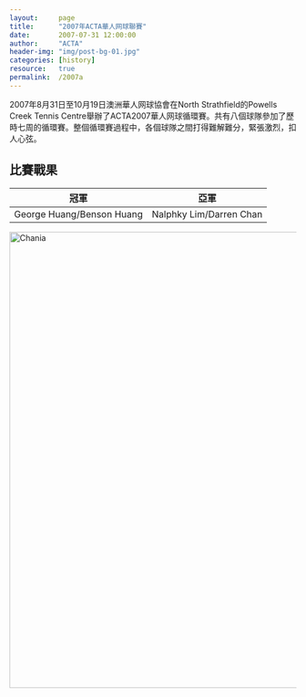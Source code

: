 ```yaml
---
layout:     page
title:      "2007年ACTA華人网球聯賽"
date:       2007-07-31 12:00:00
author:     "ACTA"
header-img: "img/post-bg-01.jpg"
categories: [history]
resource:   true
permalink:  /2007a
---
```

<p>2007年8月31日至10月19日澳洲華人网球協會在North Strathfield的Powells Creek Tennis Centre舉辦了ACTA2007華人网球循環賽。共有八個球隊參加了歷時七周的循環賽。整個循環賽過程中，各個球隊之間打得難解難分，緊張激烈，扣人心弦。</p>
<div class="container">
    <h2>比賽戰果</h2>
    <table class="table">
        <thead>
            <tr>
                <th>冠軍</th>
                <th>亞軍</th>
            </tr>
        </thead>
        <tbody>
            <tr>
                <td>George Huang/Benson Huang</td>
                <td>Nalphky Lim/Darren Chan</td>
            </tr>
        </tbody>
    </table>
    <img class="img-responsive" src="{{ site.baseurl }}/img/2007a-photo.jpg" alt="Chania" width="800" />
</div>
